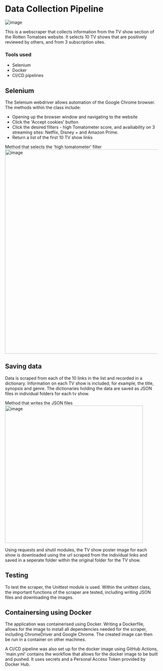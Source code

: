 # Data Collection Pipeline

![image](https://www.rottentomatoes.com/assets/pizza-pie/images/rottentomatoes_logo_40.336d6fe66ff.png)

This is a webscraper that collects information from the TV show section of the Rotten Tomatoes website. It selects 10 TV shows that are positively reviewed by others, and from 3 subscription sites.

### Tools used
- Selenium
- Docker
- CI/CD pipelines

## Selenium
The Selenium webdriver allows automation of the Google Chrome browser. The methods within the class include:
  - Opening up the browser window and navigating to the website
  - Click the 'Accept cookies' button
  - Click the desired filters - high Tomatometer score, and availiability on 3 streaming sites: Netflix, Disney + and Amazon Prime.
  - Return a list of the first 10 TV show links
  
  Method that selects the 'high tomatometer' filter
  <img width="675" alt="image" src="https://user-images.githubusercontent.com/111760140/205447553-04dece95-389b-40ec-a78b-dbc3324e5b0f.png">

  
## Saving data
Data is scraped from each of the 10 links in the list and recorded in a dictionary. Information on each TV show is included, for example, the title, synopsis and genre. The dictionaries holding the data are saved as JSON files in individual folders for each tv show.

  Method that writes the JSON files
  <img width="454" alt="image" src="https://user-images.githubusercontent.com/111760140/205447604-97a10258-b1d5-44d2-b923-1df6c579d37a.png">


Using requests and shutil modules, the TV show poster image for each show is downloaded using the url scraped from the individual links and saved in a seperate folder within the original folder for the TV show.

## Testing
To test the scraper, the Unittest module is used. Within the unittest class, the important functions of the scraper are tested, including writing JSON files and downloading the images.

## Containersing using Docker
The application was containerised using Docker. Writing a Dockerfile, allows for the image to install all dependencies needed for the scraper, including ChromeDriver and Google Chrome. The created image can then be run in a container on other machines.

A CI/CD pipeline was also set up for the docker image using GitHub Actions, 'main.yml' contains the workflow that allows for the docker image to be built and pushed. It uses secrets and a Personal Access Token provided by Docker Hub.
